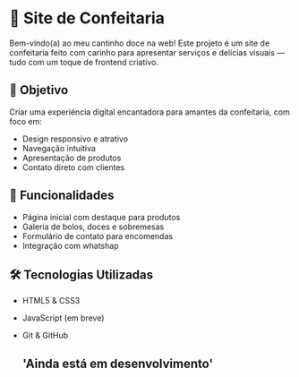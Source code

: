 # 🍰 Site de Confeitaria

Bem-vindo(a) ao meu cantinho doce na web! Este projeto é um site de confeitaria feito com carinho para apresentar serviços e delícias visuais — tudo com um toque de frontend criativo.

## 🎯 Objetivo

Criar uma experiência digital encantadora para amantes da confeitaria, com foco em:

- Design responsivo e atrativo
- Navegação intuitiva
- Apresentação de produtos 
- Contato direto com clientes

## 🧁 Funcionalidades

- Página inicial com destaque para produtos 
- Galeria de bolos, doces e sobremesas
- Formulário de contato para encomendas
- Integração com whatshap 

## 🛠️ Tecnologias Utilizadas

- HTML5 & CSS3
- JavaScript (em breve)
- Git & GitHub

  ## 'Ainda está em desenvolvimento' ##

